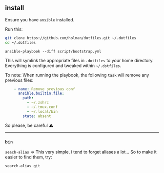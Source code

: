 ## install

Ensure you have `ansible` installed.

Run this:

```sh
git clone https://github.com/holman/dotfiles.git ~/.dotfiles
cd ~/.dotfiles
```

```shell
ansible-playbook --diff script/bootstrap.yml
```

This will symlink the appropriate files in `.dotfiles` to your home directory.
Everything is configured and tweaked within `~/.dotfiles`. 

To note: When running the playbook, the following `task` will remove any previous files:

```yaml
    - name: Remove previous conf
      ansible.builtin.file:
        path: 
          - ~/.zshrc
          - ~/.tmux.conf
          - ~/.local/bin
        state: absent
```

So please, be careful :warning:

---

### `bin`

`seach-alias` => This very simple, i tend to forget aliases a lot... So to make it easier to find them, try:

```shell
search-alias git
```

